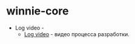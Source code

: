 # winnie-core

- Log video -
  * [Log video](https://youtu.be/CxoLJeg7t-w) - видео процесса разработки.

